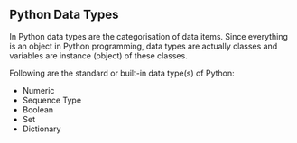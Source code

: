 ## Python Data Types
In Python data types are the categorisation of data items. Since everything is an object 
in Python programming, data types are actually classes and variables are instance (object) of these classes.

Following are the standard or built-in data type(s) of Python:

- Numeric
- Sequence Type
- Boolean
- Set
- Dictionary
